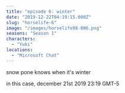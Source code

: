 ```yaml
---
title: "episode 6: winter"
date: "2019-12-22T04:19:15.000Z"
slug: "horselife-6"
image: "/images/horselife98-006.png"
seasons: "Season 1"
characters:
  - "Yuki"
locations:
  - "Microsoft Chat"
---
```


snow pone knows when it's winter

in this case, december 21st 2019 23:19 GMT-5
